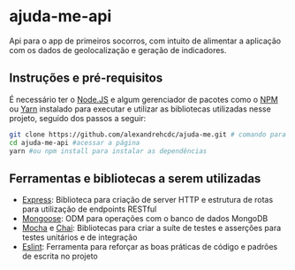 # ajuda-me-api

Api para o app de primeiros socorros, com intuito de alimentar a aplicação com os dados de geolocalização e geração de indicadores.

## Instruções e pré-requisitos

É necessário ter o [Node.JS](https://nodejs.org/) e algum gerenciador de pacotes como o [NPM](https://npmjs.com/) ou [Yarn](https://yarnpkg.com/) instalado para executar e utilizar as bibliotecas utilizadas nesse projeto, seguido dos passos a seguir:

```bash
git clone https://github.com/alexandrehcdc/ajuda-me.git # comando para clonar o projeto
cd ajuda-me-api #acessar a página
yarn #ou npm install para instalar as dependências
```

## Ferramentas e bibliotecas a serem utilizadas
* [Express](https://www.npmjs.com/package/express): Biblioteca para criação de server HTTP e estrutura de rotas para utilização de endpoints RESTful
* [Mongoose](https://www.npmjs.com/package/mongoose): ODM para operações com o banco de dados MongoDB
* [Mocha](https://www.npmjs.com/package/mocha) e [Chai](https://www.npmjs.com/package/chai): Bibliotecas para criar a suíte de testes e asserções para testes unitários e de integração
* [Eslint](https://www.npmjs.com/package/eslint): Ferramenta para reforçar as boas práticas de código e padrões de escrita no projeto
